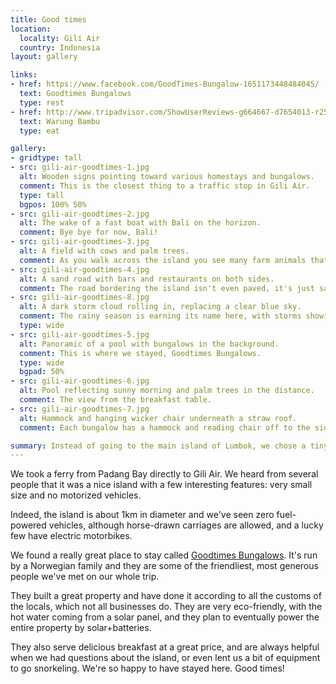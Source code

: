 ```yaml
---
title: Good times
location:
  locality: Gili Air
  country: Indonesia
layout: gallery

links:
- href: https://www.facebook.com/GoodTimes-Bungalow-1651173448484045/
  text: Goodtimes Bungalows
  type: rest
- href: http://www.tripadvisor.com/ShowUserReviews-g664667-d7654013-r251727701-Warung_Bambu_Gili_Air-Gili_Air_Gili_Islands_Lombok_West_Nusa_Tenggara.html
  text: Warung Bambu
  type: eat

gallery:
- gridtype: tall
- src: gili-air-goodtimes-1.jpg
  alt: Wooden signs pointing toward various homestays and bungalows.
  comment: This is the closest thing to a traffic stop in Gili Air.
  type: tall
  bgpos: 100% 50%
- src: gili-air-goodtimes-2.jpg
  alt: The wake of a fast boat with Bali on the horizon.
  comment: Bye bye for now, Bali!
- src: gili-air-goodtimes-3.jpg
  alt: A field with cows and palm trees.
  comment: As you walk across the island you see many farm animals that look distinctly out of place amongst tropical island greenery.
- src: gili-air-goodtimes-4.jpg
  alt: A sand road with bars and restaurants on both sides.
  comment: The road bordering the island isn't even paved, it's just sand. Shoes optional on Gili Air.
- src: gili-air-goodtimes-8.jpg
  alt: A dark storm cloud rolling in, replacing a clear blue sky.
  comment: The rainy season is earning its name here, with storms showing up like clockwork around noon each day. The locals are thrilled because they needed rain. We are enjoying the opportunity to cool off since the full days of sun in Padang Bay were a bit much for our skin.
  type: wide
- src: gili-air-goodtimes-5.jpg
  alt: Panoramic of a pool with bungalows in the background.
  comment: This is where we stayed, Goodtimes Bungalows.
  type: wide
  bgpad: 50%
- src: gili-air-goodtimes-6.jpg
  alt: Pool reflecting sunny morning and palm trees in the distance.
  comment: The view from the breakfast table.
- src: gili-air-goodtimes-7.jpg
  alt: Hammock and hanging wicker chair underneath a straw roof.
  comment: Each bungalow has a hammock and reading chair off to the side.

summary: Instead of going to the main island of Lumbok, we chose a tiny paradise just off the coast called Gili Air. It is a 1km-wide island with quaint bungalows and charming restaurants.
---
```


We took a ferry from Padang Bay directly to Gili Air. We heard from several people that it was a nice island with a few interesting features: very small size and no motorized vehicles.

Indeed, the island is about 1km in diameter and we've seen zero fuel-powered vehicles, although horse-drawn carriages are allowed, and a lucky few have electric motorbikes.

We found a really great place to stay called [Goodtimes Bungalows](http://www.goodtimesbungalow.com/). It's run by a Norwegian family and they are some of the friendliest, most generous people we've met on our whole trip.

They built a great property and have done it according to all the customs of the locals, which not all businesses do. They are very eco-friendly, with the hot water coming from a solar panel, and they plan to eventually power the entire property by solar+batteries.

They also serve delicious breakfast at a great price, and are always helpful when we had questions about the island, or even lent us a bit of equipment to go snorkeling. We're so happy to have stayed here. Good times!
